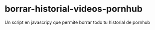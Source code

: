 # borrar-historial-videos-pornhub
Un script en javascripy que permite borrar todo tu historial de pornhub
